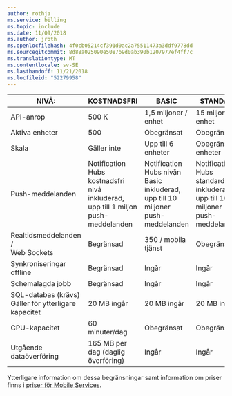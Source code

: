 ```yaml
---
author: rothja
ms.service: billing
ms.topic: include
ms.date: 11/09/2018
ms.author: jroth
ms.openlocfilehash: 4f0cb05214cf391d0ac2a75511473a3ddf9778dd
ms.sourcegitcommit: 8d88a025090e5087b9d0ab390b1207977ef4ff7c
ms.translationtype: MT
ms.contentlocale: sv-SE
ms.lasthandoff: 11/21/2018
ms.locfileid: "52279958"
---
```

| NIVÅ: | KOSTNADSFRI | BASIC | STANDARD |
| --- | --- | --- | --- |
| API-anrop |500 K |1,5 miljoner / enhet |15 miljoner / enhet |
| Aktiva enheter |500 |Obegränsat |Obegränsat |
| Skala |Gäller inte |Upp till 6 enheter |Obegränsade enheter |
| Push-meddelanden |Notification Hubs kostnadsfri nivå inkluderad, upp till 1 miljon push-meddelanden |Notification Hubs nivån Basic inkluderad, upp till 10 miljoner push-meddelanden |Notification Hubs standardnivån inkluderad, upp till 10 miljoner push-meddelanden |
| Realtidsmeddelanden /<br/>Web Sockets |Begränsad |350 / mobila tjänst |Obegränsat |
| Synkroniseringar offline |Begränsad |Ingår |Ingår |
| Schemalagda jobb |Begränsad |Ingår |Ingår |
| SQL-databas (krävs) <br/>Gäller för ytterligare kapacitet |20 MB ingår |20 MB ingår |20 MB ingår |
| CPU-kapacitet |60 minuter/dag |Obegränsat |Obegränsat |
| Utgående dataöverföring |165 MB per dag (daglig överföring) |Ingår |Ingår |

Ytterligare information om dessa begränsningar samt information om priser finns i [priser för Mobile Services](https://azure.microsoft.com/pricing/details/mobile-services/). 

